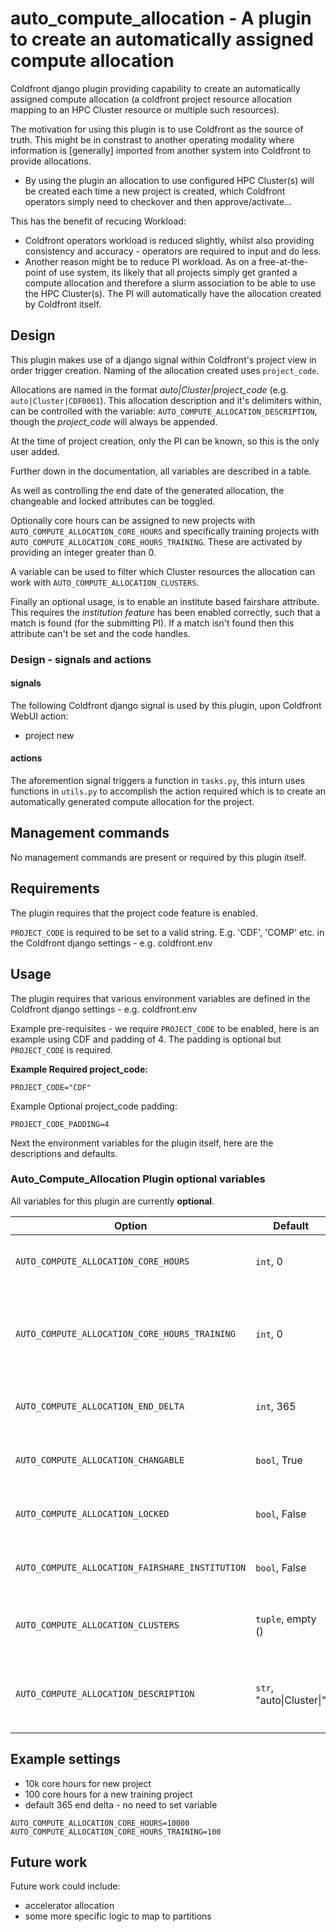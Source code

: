 # auto\_compute\_allocation - A plugin to create an automatically assigned compute allocation

Coldfront django plugin providing capability to create an automatically assigned compute allocation (a coldfront project resource allocation mapping to an HPC Cluster resource or multiple such resources).

The motivation for using this plugin is to use Coldfront as the source of truth. This might be in constrast to another operating modality where information is [generally] imported from another system into Coldfront to provide allocations.

- By using the plugin an allocation to use configured HPC Cluster(s) will be created each time a new project is created, which Coldfront operators simply need to checkover and then approve/activate...

This has the benefit of recucing Workload:
- Coldfront operators workload is reduced slightly, whilst also providing consistency and accuracy - operators are required to input and do less.
- Another reason might be to reduce PI workload. As on a free-at-the-point of use system, its likely that all projects simply get granted a compute allocation and therefore a slurm association to be able to use the HPC Cluster(s). The PI will automatically have the allocation created by Coldfront itself.


## Design


This plugin makes use of a django signal within Coldfront's project view in order trigger creation. Naming of the allocation created uses ``project_code``.

Allocations are named in the format _auto|Cluster|project_code_  (e.g. ``auto|Cluster|CDF0001``). This allocation description and it's delimiters within, can be controlled with the variable: ``AUTO_COMPUTE_ALLOCATION_DESCRIPTION``, though the _project_code_ will always be appended.

At the time of project creation, only the PI can be known, so this is the only user added.

Further down in the documentation, all variables are described in a table.

As well as controlling the end date of the generated allocation, the changeable and locked attributes can be toggled.

Optionally core hours can be assigned to new projects with ``AUTO_COMPUTE_ALLOCATION_CORE_HOURS`` and specifically training projects with ``AUTO_COMPUTE_ALLOCATION_CORE_HOURS_TRAINING``. These are activated by providing an integer greater than 0.

A variable can be used to filter which Cluster resources the allocation can work with ``AUTO_COMPUTE_ALLOCATION_CLUSTERS``.

Finally an optional usage, is to enable an institute based fairshare attribute. This requires the _institution feature_ has been enabled correctly, such that a match is found (for the submitting PI). If a match isn't found then this attribute can't be set and the code handles.


### Design - signals and actions

#### signals

The following Coldfront django signal is used by this plugin, upon Coldfront WebUI action:

- project new

#### actions

The aforemention signal triggers a function in ``tasks.py``, this inturn uses functions in ``utils.py`` to accomplish the action required which is to create an automatically generated compute allocation for the project.

## Management commands

No management commands are present or required by this plugin itself.


## Requirements

The plugin requires that the project code feature is enabled.

``PROJECT_CODE`` is required to be set to a valid string. E.g. 'CDF', 'COMP' etc. in the Coldfront django settings - e.g. coldfront.env


## Usage

The plugin requires that various environment variables are defined in the Coldfront django settings - e.g. coldfront.env

Example pre-requisites - we require ``PROJECT_CODE`` to be enabled, here is an example using CDF and padding of 4. The padding is optional but ``PROJECT_CODE`` is required.

**Example Required project_code:**
```
PROJECT_CODE="CDF"
```
Example Optional project_code padding:
```
PROJECT_CODE_PADDING=4
```


Next the environment variables for the plugin itself, here are the descriptions and defaults.

### Auto_Compute_Allocation Plugin optional variables

All variables for this plugin are currently **optional**.

| Option | Default | Description |
|--- | --- | --- |
| `AUTO_COMPUTE_ALLOCATION_CORE_HOURS` | `int`, 0 | Optional, number of core hours to provide on the allocation, if 0 then this functionality is not triggered and no core hours will be added  |
| `AUTO_COMPUTE_ALLOCATION_CORE_HOURS_TRAINING` | `int`, 0 | Optional, number of core hours to provide on the allocation, if 0 then this functionality is not triggered and no core hours will be added. This applies to projects which select 'Training' as their field of science discipline.  |
| `AUTO_COMPUTE_ALLOCATION_END_DELTA` | `int`, 365 | Optional, number of days from creation of the allocation to expiry, default 365 to align with default project duration of 1 year  |
| `AUTO_COMPUTE_ALLOCATION_CHANGABLE` | `bool`, True | Optional, allows the allocation to have a request logged to change - this might be useful for an extension |
| `AUTO_COMPUTE_ALLOCATION_LOCKED` | `bool`, False | Optional, prevents the allocation from being modified by admin - this might be useful for an extensions |
| `AUTO_COMPUTE_ALLOCATION_FAIRSHARE_INSTITUTION` | `bool`, False | Optional, provides an institution based slurm fairshare attribute, requires that the _institution feature_ is setup correctly |
| `AUTO_COMPUTE_ALLOCATION_CLUSTERS` | `tuple`, empty () | Optional, filter for clusters to automatically allocate on - example value ``AUTO_COMPUTE_ALLOCATION_CLUSTERS=(Cluster1,Cluster4)`` |
| ``AUTO_COMPUTE_ALLOCATION_DESCRIPTION`` | `str`, "auto\|Cluster\|" | Optionally control the produced description for the allocation and its delimters within. The _project_code_ will always be appended. Example resultant description: ``auto\|Cluster\|CDF0001`` |



## Example settings

- 10k core hours for new project
- 100 core hours for a new training project
- default 365 end delta - no need to set variable

```
AUTO_COMPUTE_ALLOCATION_CORE_HOURS=10000
AUTO_COMPUTE_ALLOCATION_CORE_HOURS_TRAINING=100
```


## Future work

Future work could include:

- accelerator allocation
- some more specific logic to map to partitions
